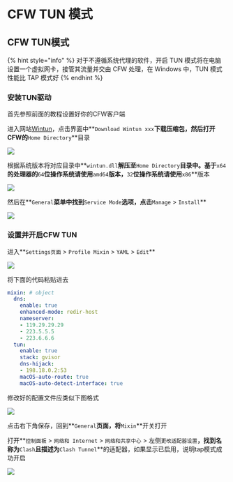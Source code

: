 # CFW TUN 模式

## CFW TUN模式

{% hint style="info" %}
对于不遵循系统代理的软件，开启 TUN 模式将在电脑设置一个虚拟网卡，接管其流量并交由 CFW 处理，在 Windows 中，TUN 模式性能比 TAP 模式好
{% endhint %}

### 安装TUN驱动

首先参照前面的教程设置好你的CFW客户端

进入网站[Wintun](https://www.wintun.net/)，点击界面中**`Download Wintun xxx`**下载压缩包，然后打开CFW的**`Home Directory`**目录

![](https://cdn.jsdelivr.net/gh/EYW-015/Oculus-guide-China/img/clash/clash_folder.png)

根据系统版本将对应目录中**`wintun.dll`**解压至**`Home Directory`**目录中。基于**`x64`**的处理器的**`64`**位操作系统请使用**`amd64`**版本，**`32`**位操作系统请使用**`x86`**版本

![](https://cdn.jsdelivr.net/gh/EYW-015/Oculus-guide-China/img/clash/clash_tun_dll.png)

然后在**`General`**菜单中找到**`Service Mode`**选项，点击**`Manage` &gt; `Install`**

![](https://cdn.jsdelivr.net/gh/EYW-015/Oculus-guide-China/img/clash/clash_tun_install.png)

### 设置并开启CFW TUN

进入**`Settings页面` &gt; `Profile Mixin` &gt; `YAML` &gt; `Edit`**

![](https://cdn.jsdelivr.net/gh/EYW-015/Oculus-guide-China/img/clash/clash_mixin_yaml.png)

将下面的代码粘贴进去

```yaml
mixin: # object
  dns:
    enable: true
    enhanced-mode: redir-host
    nameserver:
    - 119.29.29.29
    - 223.5.5.5
    - 223.6.6.6
  tun:
    enable: true
    stack: gvisor
    dns-hijack:
    - 198.18.0.2:53
    macOS-auto-route: true
    macOS-auto-detect-interface: true
```

修改好的配置文件应类似下图格式

![](https://cdn.jsdelivr.net/gh/EYW-015/Oculus-guide-China/img/clash/clash_mixin.png)

点击右下角保存，回到**`General`**页面，将**`Mixin`**开关打开

打开**`控制面板` &gt; `网络和 Internet` &gt; `网络和共享中心` &gt; 左侧`更改适配器设置`**，找到名称为**`Clash`**且描述为**`Clash Tunnel`**的适配器，如果显示已启用，说明tap模式成功开启

![](https://cdn.jsdelivr.net/gh/EYW-015/Oculus-guide-China/img/clash/clash_tun_adp.png)

